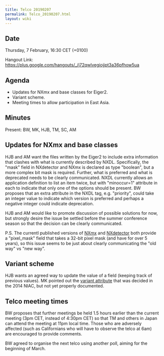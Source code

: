 ```yaml
---
title: Telco 20190207
permalink: Telco_20190207.html
layout: wiki
---
```


Date
----

Thursday, 7 February, 16:30 CET (+0100)

<!-- end of autogeneration -->

Hangout Link:
<https://plus.google.com/hangouts/_/j72qwlvegiojjpt3a36pfhow5ua>

Agenda
------
 - Updates for NXmx and base classes for Eiger2.
 - Variant scheme.
 - Meeting times to allow participation in East Asia.


Minutes
-------

Present: BW, MK, HJB, TM, SC, AM

## Updates for NXmx and base classes

HJB and AM want the files written by the Eiger2 to include extra information that clashes with what is currently described by NXDL. Specifically, the "mask" field in NXdetector and NXmx is declared as type "boolean", but a more complex bit mask is required. Further, what is preferred and what is deprecated needs to be clearly communicated. NXDL currently allows an application definition to list an item twice, but with "minoccur=1" attribute in each to indicate that only one of the options should be present. BW proposes that an extra attribute in the NXDL tag, e.g. "priority", could take an integer value to indicate which version is preferred and perhaps a negative integer could indicate deprecation.

HJB and AM would like to promote discussion of possible solutions for now, but strongly desire the issue be settled before the summer conference season so that the decision can be clearly communicated.

P.S. The currentl published versions of [NXmx](http://download.nexusformat.org/doc/html/classes/applications/NXmx.html#nxmx "wikilink") and [NXdetector](http://download.nexusformat.org/doc/html/classes/base_classes/NXdetector.html#nxdetector "wikilink") both provide a "pixel_mask" field that takes a 32-bit pixel mask (and have for over 5 years), so this issue seems to be just about clearly communicating the "old way" vs "new way". 

## Variant scheme

HJB wants an agreed way to update the value of a field (keeping track of previous values). MK pointed out the [variant attribute](https://github.com/nexusformat/definitions/issues/645 "wikilink") that was decided in the 2014 NIAC, but not yet properly documented.

## Telco meeting times

BW proposes that further meetings be held 1.5 hours earlier than the current meeting (3pm CET, instead of 4:30pm CET) so that TM and others in Japan can attend the meeting at 11pm local time. Those who are adversely affected (such as Californians who will have to observe the telco at 6am) are encouraged to provide comments.

BW agreed to organise the next telco using another poll, aiming for the beginning of March.

